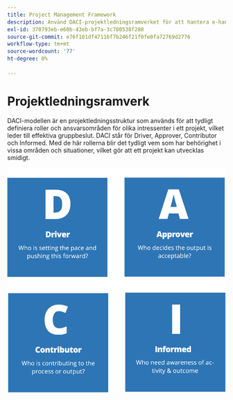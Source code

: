 ```yaml
---
title: Project Management Framework
description: Använd DACI-projektledningsramverket för att hantera e-handelsprojektet.
exl-id: 370793eb-e60b-43eb-bf7a-3c780538f280
source-git-commit: e76f101df47116f7b246f21f0fe0fa72769d2776
workflow-type: tm+mt
source-wordcount: '77'
ht-degree: 0%

---
```


# Projektledningsramverk

DACI-modellen är en projektledningsstruktur som används för att tydligt definiera roller och ansvarsområden för olika intressenter i ett projekt, vilket leder till effektiva gruppbeslut. DACI står för Driver, Approver, Contributor och Informed. Med de här rollerna blir det tydligt vem som har behörighet i vissa områden och situationer, vilket gör att ett projekt kan utvecklas smidigt.

![DACI-projekthanteringsdiagram](../../assets/playbooks/daci-model.png)
